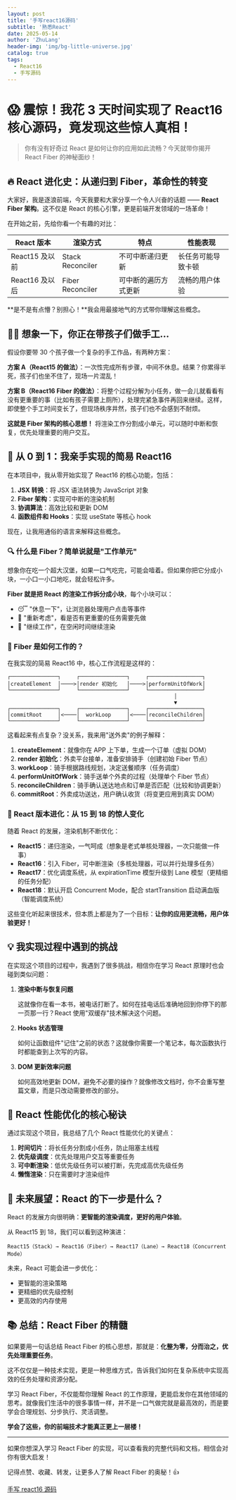 ```yaml
---
layout: post
title: '手写react16源码'
subtitle: '熟悉React'
date: 2025-05-14
author: 'ZhuLang'
header-img: 'img/bg-little-universe.jpg'
catalog: true
tags:
  - React16
  - 手写源码
---
```


# 😱 震惊！我花 3 天时间实现了 React16 核心源码，竟发现这些惊人真相！

> 你有没有好奇过 React 是如何让你的应用如此流畅？今天就带你揭开 React Fiber 的神秘面纱！

## 🔥 React 进化史：从递归到 Fiber，革命性的转变

大家好，我是逐浪前端，今天我要和大家分享一个令人兴奋的话题 —— **React Fiber 架构**。这不仅是 React 的核心引擎，更是前端开发领域的一场革命！

在开始之前，先给你看一个有趣的对比：

| React 版本     | 渲染方式         | 特点                 | 性能表现           |
| -------------- | ---------------- | -------------------- | ------------------ |
| React15 及以前 | Stack Reconciler | 不可中断递归更新     | 长任务可能导致卡顿 |
| React16 及以后 | Fiber Reconciler | 可中断的遍历方式更新 | 流畅的用户体验     |

**是不是有点懵？别担心！**我会用最接地气的方式带你理解这些概念。

## 👨‍🏫 想象一下，你正在带孩子们做手工...

假设你要带 30 个孩子做一个复杂的手工作品，有两种方案：

**方案 A（React15 的做法）**：一次性完成所有步骤，中间不休息。结果？你累得半死，孩子们也坐不住了，现场一片混乱！

**方案 B（React16 Fiber 的做法）**：将整个过程分解为小任务，做一会儿就看看有没有更重要的事（比如有孩子需要上厕所），处理完紧急事件再回来继续。这样，即使整个手工时间变长了，但现场秩序井然，孩子们也不会感到不耐烦。

**这就是 Fiber 架构的核心思想！** 将渲染工作分割成小单元，可以随时中断和恢复，优先处理重要的用户交互。

## 🧐 从 0 到 1：我亲手实现的简易 React16

在本项目中，我从零开始实现了 React16 的核心功能，包括：

1. **JSX 转换**：将 JSX 语法转换为 JavaScript 对象
2. **Fiber 架构**：实现可中断的渲染机制
3. **协调算法**：高效比较和更新 DOM
4. **函数组件和 Hooks**：实现 useState 等核心 hook

现在，让我用通俗的语言来解释这些概念。

### 🔍 什么是 Fiber？简单说就是"工作单元"

想象你在吃一个超大汉堡，如果一口气吃完，可能会噎着。但如果你把它分成小块，一小口一小口地吃，就会轻松许多。

**Fiber 就是把 React 的渲染工作拆分成小块**，每个小块可以：

- 😴 "休息一下"，让浏览器处理用户点击等事件
- 🤔 "重新考虑"，看是否有更重要的任务需要先做
- 🔄 "继续工作"，在空闲时间继续渲染

### 🧩 Fiber 是如何工作的？

在我实现的简易 React16 中，核心工作流程是这样的：

```
┌───────────────┐     ┌───────────────┐     ┌─────────────────┐
│createElement  │────>│render 初始化   │────>│performUnitOfWork│
└───────────────┘     └───────────────┘     └─────────────────┘
                                                     │
                                                     ▼
┌───────────────┐     ┌───────────────┐     ┌─────────────────┐
│commitRoot     │<────│  workLoop     │<────│reconcileChildren│
└───────────────┘     └───────────────┘     └─────────────────┘
```

这看起来有点复杂？没关系，我来用"送外卖"的例子解释：

1. **createElement**：就像你在 APP 上下单，生成一个订单（虚拟 DOM）
2. **render 初始化**：外卖平台接单，准备安排骑手（创建初始 Fiber 节点）
3. **workLoop**：骑手根据路线规划，决定送餐顺序（任务调度）
4. **performUnitOfWork**：骑手送单个外卖的过程（处理单个 Fiber 节点）
5. **reconcileChildren**：骑手确认送达地点和订单是否匹配（比较和协调更新）
6. **commitRoot**：外卖成功送达，用户确认收货（将变更应用到真实 DOM）

### 🚀 React 版本进化：从 15 到 18 的惊人变化

随着 React 的发展，渲染机制不断优化：

- **React15**：递归渲染，一气呵成（想象是老式单核处理器，一次只能做一件事）
- **React16**：引入 Fiber，可中断渲染（多核处理器，可以并行处理多任务）
- **React17**：优化调度系统，从 expirationTime 模型升级到 Lane 模型（更精细的任务分配）
- **React18**：默认开启 Concurrent Mode，配合 startTransition 启动满血版（智能调度系统）

这些变化听起来很技术，但本质上都是为了一个目标：**让你的应用更流畅，用户体验更好！**

## 💡 我实现过程中遇到的挑战

在实现这个项目的过程中，我遇到了很多挑战，相信你在学习 React 原理时也会碰到类似问题：

1. **渲染中断与恢复问题**

   这就像你在看一本书，被电话打断了。如何在挂电话后准确地回到你停下的那一页那一行？React 使用"双缓存"技术解决这个问题。

2. **Hooks 状态管理**

   如何让函数组件"记住"之前的状态？这就像你需要一个笔记本，每次函数执行时都能查到上次写的内容。

3. **DOM 更新效率问题**

   如何高效地更新 DOM，避免不必要的操作？就像修改文档时，你不会重写整篇文章，而是只改动需要修改的部分。

## 🎯 React 性能优化的核心秘诀

通过实现这个项目，我总结了几个 React 性能优化的关键点：

1. **时间切片**：将长任务分割成小任务，防止阻塞主线程
2. **优先级调度**：优先处理用户交互等重要任务
3. **可中断渲染**：低优先级任务可以被打断，先完成高优先级任务
4. **懒惰渲染**：只在需要时才渲染组件

## 🔮 未来展望：React 的下一步是什么？

React 的发展方向很明确：**更智能的渲染调度，更好的用户体验**。

从 React15 到 18，我们可以看到这种演进：

```
React15（Stack）→ React16（Fiber）→ React17（Lane）→ React18（Concurrent Mode）
```

未来，React 可能会进一步优化：

- 更智能的渲染策略
- 更精细的优先级控制
- 更高效的内存使用

## 📚 总结：React Fiber 的精髓

如果要用一句话总结 React Fiber 的核心思想，那就是：**化整为零，分而治之，优先处理重要任务**。

这不仅仅是一种技术实现，更是一种思维方式，告诉我们如何在复杂系统中实现高效的任务处理和资源分配。

学习 React Fiber，不仅能帮你理解 React 的工作原理，更能启发你在其他领域的思考。就像我们生活中的很多事情一样，并不是一口气做完就是最高效的，而是要学会合理规划、分步执行、灵活调整。

**学会了这些，你的前端技术才能真正更上一层楼！**

---

如果你想深入学习 React Fiber 的实现，可以查看我的完整代码和文档，相信会对你有很大启发！

记得点赞、收藏、转发，让更多人了解 React Fiber 的奥秘！👍

[手写 react16 源码](https://github.com/RicardoPang/pf-react16-code)
